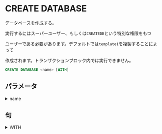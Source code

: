 # CREATE DATABASE

データベースを作成する。

実行するにはスーパーユーザー、もしくは`CREATEDB`という特別な権限をもつ

ユーザーである必要があります。デフォルトでは`template1`を複製することによって

作成されます。トランザクションブロック内では実行できません。

```sql
CREATE DATABASE <name> [WITH]
```

## パラメータ

<details><summary>name</summary>

作成するデータベース名。

</details>

## 句

<details><summary>WITH</summary>

`WITH`は省略可能です。

```sql
[WITH]
    [OWNER]
    [TEMPLATE]
    [ENCODING]
    [LC_COLLATE]
    [LC_CTYPE]
    [TABLESPACE]
    [ALLOW_CONNECTIONS]
    [CONNECTION LIMIT]
    [IS_TEMPLATE]
```

<details><summary>OWNER</summary>

所有者を指定する。

```sql
OWNER [=] <user_name>
```

</details>

<details><summary>TEMPLATE</summary>

新しいデータベースの作成元となるテンプレートの名前。

```sql
TEMPLATE [=] <template>
```

</details>

<details><summary>ENCODING</summary>

文字コード

```sql
ENCODING [=] <encoding>
```

</details>

<details><summary>lC_COLLATE</summary>

 照合順

```sql
LC_COLLATE [=] <lc_collate>
```

</details>

<details><summary>LC_CTYPE</summary>

文字クラス

```sql
LC_CTYPE [=] <lc_ctype>
```

</details>

<details><summary>TABLESPACE</summary>

 デフォルトのテーブルの空間名。

```sql
TABLESPACE [=] <tablespace_name>
```

</details>

<details><summary>ALLOW_CONNECTIONS</summary>

`false`のとき誰も節zくすることができません。

```sql
ALLOW_CONNECTIONS [=] <allow_conn>
```

</details>

<details><summary>CONNECTION LIMIT</summary>

同時接続数の条件。`-1`は無制限を意味します。

```sql
CONNECTION LIMIt [=] <conn_limit>
```

</details>

<details><summary>IS_TEMPLATE</summary>

`true`の場合、テンプレートデータベースとして使用でき、

どのユーザーでもコピーが可能です。

`false`の場合は、スーパーユーザーもしくはデータベースの所有者のみが

コピーできます。

```sql
IS_TEMPLATE [=] <is_template>
```

</details>

</details>
